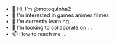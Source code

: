 - 👋 Hi, I’m @motoquinha2
- 👀 I’m interested in games animes filmes
- 🌱 I’m currently learning ...
- 💞️ I’m looking to collaborate on ...
- 📫 How to reach me ...

<!---
motoquinha2/motoquinha2 is a ✨ special ✨ repository because its `README.md` (this file) appears on your GitHub profile.
You can click the Preview link to take a look at your changes.
--->
